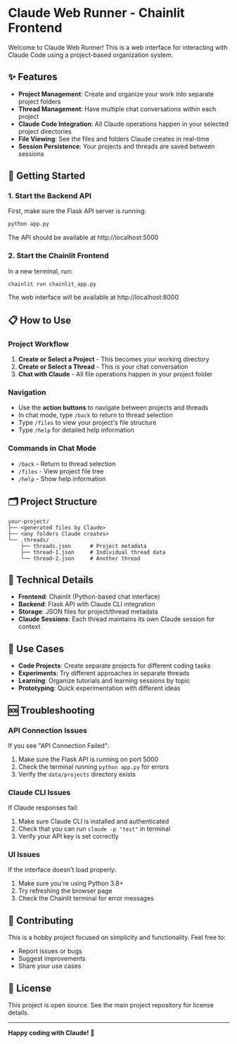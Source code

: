 # Claude Web Runner - Chainlit Frontend

Welcome to Claude Web Runner! This is a web interface for interacting with Claude Code using a project-based organization system.

## ✨ Features

- **Project Management**: Create and organize your work into separate project folders
- **Thread Management**: Have multiple chat conversations within each project
- **Claude Code Integration**: All Claude operations happen in your selected project directories
- **File Viewing**: See the files and folders Claude creates in real-time
- **Session Persistence**: Your projects and threads are saved between sessions

## 🚀 Getting Started

### 1. Start the Backend API
First, make sure the Flask API server is running:
```bash
python app.py
```
The API should be available at http://localhost:5000

### 2. Start the Chainlit Frontend
In a new terminal, run:
```bash
chainlit run chainlit_app.py
```
The web interface will be available at http://localhost:8000

## 📋 How to Use

### Project Workflow
1. **Create or Select a Project** - This becomes your working directory
2. **Create or Select a Thread** - This is your chat conversation
3. **Chat with Claude** - All file operations happen in your project folder

### Navigation
- Use the **action buttons** to navigate between projects and threads
- In chat mode, type `/back` to return to thread selection
- Type `/files` to view your project's file structure
- Type `/help` for detailed help information

### Commands in Chat Mode
- `/back` - Return to thread selection
- `/files` - View project file tree
- `/help` - Show help information

## 🗂️ Project Structure

```
your-project/
├── <generated files by Claude>
├── <any folders Claude creates>
└── .threads/
    ├── threads.json      # Project metadata
    ├── thread-1.json     # Individual thread data
    └── thread-2.json     # Another thread
```

## 🔧 Technical Details

- **Frontend**: Chainlit (Python-based chat interface)
- **Backend**: Flask API with Claude CLI integration
- **Storage**: JSON files for project/thread metadata
- **Claude Sessions**: Each thread maintains its own Claude session for context

## 🎯 Use Cases

- **Code Projects**: Create separate projects for different coding tasks
- **Experiments**: Try different approaches in separate threads
- **Learning**: Organize tutorials and learning sessions by topic
- **Prototyping**: Quick experimentation with different ideas

## 🆘 Troubleshooting

### API Connection Issues
If you see "API Connection Failed":
1. Make sure the Flask API is running on port 5000
2. Check the terminal running `python app.py` for errors
3. Verify the `data/projects` directory exists

### Claude CLI Issues
If Claude responses fail:
1. Make sure Claude CLI is installed and authenticated
2. Check that you can run `claude -p "test"` in terminal
3. Verify your API key is set correctly

### UI Issues
If the interface doesn't load properly:
1. Make sure you're using Python 3.8+
2. Try refreshing the browser page
3. Check the Chainlit terminal for error messages

## 🤝 Contributing

This is a hobby project focused on simplicity and functionality. Feel free to:
- Report issues or bugs
- Suggest improvements
- Share your use cases

## 📄 License

This project is open source. See the main project repository for license details.

---

**Happy coding with Claude! 🚀**
